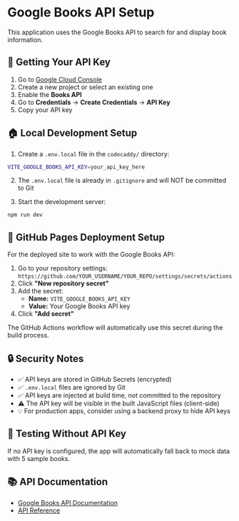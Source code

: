 # Google Books API Setup

This application uses the Google Books API to search for and display book information.

## 🔑 Getting Your API Key

1. Go to [Google Cloud Console](https://console.cloud.google.com/)
2. Create a new project or select an existing one
3. Enable the **Books API**
4. Go to **Credentials** → **Create Credentials** → **API Key**
5. Copy your API key

## 🏠 Local Development Setup

1. Create a `.env.local` file in the `codecaddy/` directory:
```bash
VITE_GOOGLE_BOOKS_API_KEY=your_api_key_here
```

2. The `.env.local` file is already in `.gitignore` and will NOT be committed to Git

3. Start the development server:
```bash
npm run dev
```

## 🚀 GitHub Pages Deployment Setup

For the deployed site to work with the Google Books API:

1. Go to your repository settings: `https://github.com/YOUR_USERNAME/YOUR_REPO/settings/secrets/actions`
2. Click **"New repository secret"**
3. Add the secret:
   - **Name:** `VITE_GOOGLE_BOOKS_API_KEY`
   - **Value:** Your Google Books API key
4. Click **"Add secret"**

The GitHub Actions workflow will automatically use this secret during the build process.

## 🔒 Security Notes

- ✅ API keys are stored in GitHub Secrets (encrypted)
- ✅ `.env.local` files are ignored by Git
- ✅ API keys are injected at build time, not committed to the repository
- ⚠️ The API key will be visible in the built JavaScript files (client-side)
- 💡 For production apps, consider using a backend proxy to hide API keys

## 🧪 Testing Without API Key

If no API key is configured, the app will automatically fall back to mock data with 5 sample books.

## 📚 API Documentation

- [Google Books API Documentation](https://developers.google.com/books/docs/v1/using)
- [API Reference](https://developers.google.com/books/docs/v1/reference)

